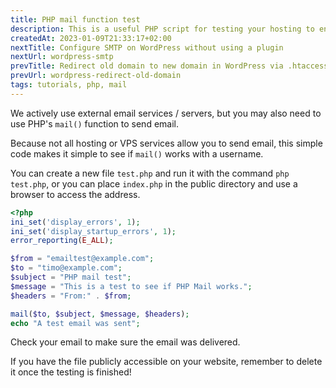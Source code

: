 ```yaml
---
title: PHP mail function test
description: This is a useful PHP script for testing your hosting to ensure that you can send emails from PHP-based sites that include a contact form or something similar.
createdAt: 2023-01-09T21:33:17+02:00
nextTitle: Configure SMTP on WordPress without using a plugin
nextUrl: wordpress-smtp
prevTitle: Redirect old domain to new domain in WordPress via .htaccess
prevUrl: wordpress-redirect-old-domain
tags: tutorials, php, mail
---
```


We actively use external email services / servers, but you may also need to use PHP's `mail()` function to send email.

Because not all hosting or VPS services allow you to send email, this simple code makes it simple to see if `mail()` works with a username.

You can create a new file `test.php` and run it with the command `php test.php`, or you can place `index.php` in the public directory and use a browser to access the address.

```PHP
<?php 
ini_set('display_errors', 1);
ini_set('display_startup_errors', 1);
error_reporting(E_ALL);

$from = "emailtest@example.com";
$to = "timo@example.com";
$subject = "PHP mail test";
$message = "This is a test to see if PHP Mail works.";
$headers = "From:" . $from;

mail($to, $subject, $message, $headers);
echo "A test email was sent";
```
Check your email to make sure the email was delivered.

If you have the file publicly accessible on your website, remember to delete it once the testing is finished!
